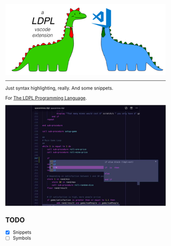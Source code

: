 ![A VSCode Extesnion for theh LDPL Program Language](dinos.JPEG)

-----

Just syntax highlighting, really. And some snippets.

For [The LDPL Programming Language](https://ldpl.lartu.net/).

![Extension Screenshot](screenie.JPEG)

## TODO

- [x] Snippets
- [ ] Symbols
